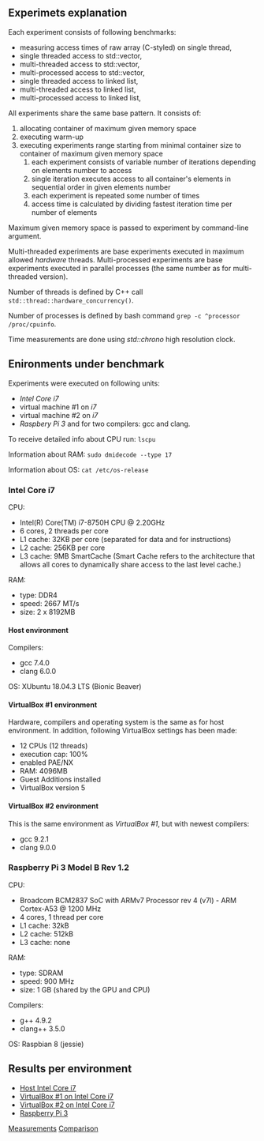 ## <a name="experiments_exp"></a> Experimets explanation

Each experiment consists of following benchmarks:
- measuring access times of raw array (C-styled) on single thread,
- single threaded access to std::vector,
- multi-threaded access to std::vector,
- multi-processed access to std::vector,
- single threaded access to linked list,
- multi-threaded access to linked list,
- multi-processed access to linked list,


All experiments share the same base pattern. It consists of:
1. allocating container of maximum given memory space
2. executing warm-up
3. executing experiments range starting from minimal container size to container of maximum given memory space
    1. each experiment consists of variable number of iterations depending on elements number to access
    2. single iteration executes access to all container's elements in sequential order in given elements number
    3. each experiment is repeated some number of times
    4. access time is calculated by dividing fastest iteration time per number of elements

Maximum given memory space is passed to experiment by command-line argument.

Multi-threaded experiments are base experiments executed in maximum allowed *hardware* threads. Multi-processed experiments are base experiments executed in parallel processes (the same number as for multi-threaded version).

Number of threads is defined by C++ call ```std::thread::hardware_concurrency()```.

Number of processes is defined by bash command ```grep -c ^processor /proc/cpuinfo```.

Time measurements are done using *std::chrono* high resolution clock.



## <a name="devices"></a> Enironments under benchmark

Experiments were executed on following units: 
- *Intel Core i7*
- virtual machine #1 on *i7*
- virtual machine #2 on *i7*
- *Raspbery Pi 3*
and for two compilers: gcc and clang.

To receive detailed info about CPU run: ```lscpu```

Information about RAM: ```sudo dmidecode --type 17```

Information about OS: ```cat /etc/os-release```



### <a name="intel"></a> Intel Core i7

CPU:
- Intel(R) Core(TM) i7-8750H CPU @ 2.20GHz
- 6 cores, 2 threads per core
- L1 cache: 32KB per core (separated for data and for instructions)
- L2 cache: 256KB per core
- L3 cache: 9MB SmartCache (Smart Cache refers to the architecture that allows all cores to dynamically share access to the last level cache.)

RAM:
- type: DDR4
- speed: 2667 MT/s
- size: 2 x 8192MB


#### Host environment

Compilers:
- gcc 7.4.0
- clang 6.0.0

OS: XUbuntu 18.04.3 LTS (Bionic Beaver)


#### <a name="vbox1"></a> VirtualBox #1 environment

Hardware, compilers and operating system is the same as for host environment. In addition, following VirtualBox settings has been made:
- 12 CPUs (12 threads)
- execution cap: 100%
- enabled PAE/NX
- RAM: 4096MB
- Guest Additions installed
- VirtualBox version 5


#### <a name="vbox2"></a> VirtualBox #2 environment

This is the same environment as *VirtualBox #1*, but with newest compilers:
- gcc 9.2.1
- clang 9.0.0


### <a name="rpi"></a> Raspberry Pi 3 Model B Rev 1.2

CPU:
- Broadcom BCM2837 SoC with ARMv7 Processor rev 4 (v7l) - ARM Cortex-A53 @ 1200 MHz
- 4 cores, 1 thread per core
- L1 cache: 32kB
- L2 cache: 512kB
- L3 cache: none

RAM:
- type: SDRAM
- speed: 900 MHz
- size: 1 GB (shared by the GPU and CPU)

Compilers:
- g++ 4.9.2
- clang++ 3.5.0

OS: Raspbian 8 (jessie)



## <a name="results"></a> Results per environment

- [Host Intel Core i7](i7/README.md#top)
- [VirtualBox #1 on Intel Core i7](i7_vbox_1/README.md#top)
- [VirtualBox #2 on Intel Core i7](i7_vbox_2/README.md#top)
- [Raspberry Pi 3](rpi3/README.md#top)

[Measurements](measurements/README.md#top)
[Comparison](comparison/README.md#top)
